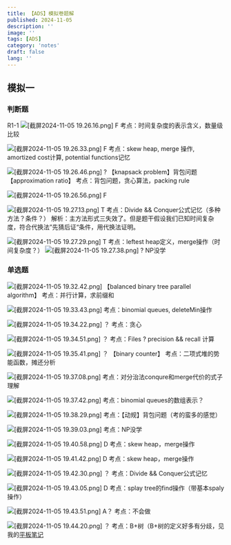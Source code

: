 ```yaml
---
title: 【ADS】模拟卷题解
published: 2024-11-05
description: ''
image: ''
tags: [ADS]
category: 'notes'
draft: false 
lang: ''
---
```

## 模拟一
### 判断题
R1-1
![[截屏2024-11-05 19.26.16.png]](/media/12.png)
F
考点：时间复杂度的表示含义，数量级比较

![[截屏2024-11-05 19.26.33.png]](/media/111.png)
F
考点：skew heap, merge 操作, amortized cost计算, potential functions记忆

![[截屏2024-11-05 19.26.46.png]](/media/13.png)
?
【knapsack problem】背包问题
【approximation ratio】
考点：背包问题，贪心算法，packing rule

![[截屏2024-11-05 19.26.56.png]](/media/14.png)
F

![[截屏2024-11-05 19.27.13.png]](/media/15.png)
T
考点：Divide && Conquer公式记忆（多种方法？条件？）
解析：主方法形式三失效了。但是题干假设我们已知时间复杂度，符合代换法”先猜后证“条件，用代换法证明。

![[截屏2024-11-05 19.27.29.png]](/media/16.png)
T
考点：leftest heap定义，merge操作（时间复杂度？）
![[截屏2024-11-05 19.27.38.png]](/media/17.png)
?
NP没学

### 单选题
![[截屏2024-11-05 19.32.42.png]](/media/18.png)
【balanced binary tree parallel algorithm】
考点：并行计算，求前缀和

![[截屏2024-11-05 19.33.43.png]](/media/19.png)
考点：binomial queues, deleteMin操作

![[截屏2024-11-05 19.34.22.png]](/media/20.png)
？
考点：贪心

![[截屏2024-11-05 19.34.51.png]](/media/21.png)
？
考点：Files ?   precision && recall 计算

![[截屏2024-11-05 19.35.41.png]](/media/22.png)
？
【binary counter】
考点：二项式堆的势能函数，摊还分析

![[截屏2024-11-05 19.37.08.png]](/media/23.png)
考点：对分治法conqure和merge代价的式子理解

![[截屏2024-11-05 19.37.42.png]](/media/24.png)
考点：binomial queues的数组表示？

![[截屏2024-11-05 19.38.29.png]](/media/25.png)
考点：【动规】背包问题（考的蛮多的感觉）

![[截屏2024-11-05 19.39.03.png]](/media/26.png)
考点：NP没学

![[截屏2024-11-05 19.40.58.png]](/media/27.png)
D
考点：skew heap，merge操作

![[截屏2024-11-05 19.41.42.png]](/media/28.png)
D
考点：skew heap，merge操作

![[截屏2024-11-05 19.42.30.png]](/media/29.png)
？
考点：Divide && Conquer公式记忆

![[截屏2024-11-05 19.43.05.png]](/media/30.png)
D
考点：splay tree的find操作（带基本spaly操作）

![[截屏2024-11-05 19.43.51.png]](/media/31.png)
A？
考点：不会做

![[截屏2024-11-05 19.44.20.png]](/media/32.png)
？
考点：B+树（B+树的定义好多有分歧，见我的[平板笔记](https://tillyendless.github.io/posts/adsavlsplayrbb%E8%83%8C%E5%8C%85%E9%97%AE%E9%A2%98%E6%95%B4%E7%90%86%E5%B9%B3%E6%9D%BF%E7%AC%94%E8%AE%B0/#b%E6%A0%91)